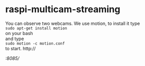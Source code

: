 # raspi-multicam-streaming
You can observe two webcams. We use motion, to install it type  
`sudo apt-get install motion`  
on your bash  
and type  
`sudo motion -c motion.conf`  
to start.
http://<address>:8085/  
